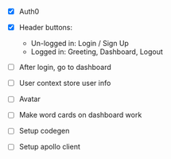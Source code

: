 - [x] Auth0
- [x] Header buttons:
  - Un-logged in: Login / Sign Up
  - Logged in: Greeting, Dashboard, Logout
- [ ] After login, go to dashboard
- [ ] User context store user info
- [ ] Avatar
- [ ] Make word cards on dashboard work

- [ ] Setup codegen
- [ ] Setup apollo client
